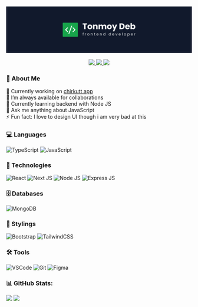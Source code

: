 <p align="center">
<img src="https://raw.githubusercontent.com/tonmoydeb404/tonmoydeb404/main/TD-BANNER.jpg" />
</p>

<p align="center">

<a href="https://tonmoydeb.com/">
		<img src="https://img.shields.io/badge/-Portfolio-11192c?style=for-the-badge&logo=nextdotjs" />
	</a>

<a href="https://www.linkedin.com/in/amankrx/">
		<img src="https://img.shields.io/badge/LinkedIn-0077B5?style=for-the-badge&logo=linkedin&logoColor=white" />
	</a>
   
<a href="mailto:amankr1619@gmail.com">
		<img src="https://img.shields.io/badge/Gmail-D14836?style=for-the-badge&logo=gmail&logoColor=white" />
	</a>

</p>

### 💫 About Me

🔭 Currently working on [chirkutt app](https://github.com/tonmoydeb404/chirkutt)<br>
🤝 I’m always available for collaborations <br>
🌱 Currently learning backend with Node JS<br>
💬 Ask me anything about JavaScript<br>
⚡ Fun fact: I love to design UI though i am very bad at this



### 💻 Languages

![TypeScript](https://img.shields.io/badge/typescript-%23007ACC.svg?style=for-the-badge&logo=typescript&logoColor=white) ![JavaScript](https://img.shields.io/badge/javascript-%23323330.svg?style=for-the-badge&logo=javascript&logoColor=%23F7DF1E)

### 🚀 Technologies

![React](https://img.shields.io/badge/React.JS-%2320232a.svg?style=for-the-badge&logo=react&logoColor=%2361DAFB) ![Next JS](https://img.shields.io/badge/Next.JS-black?style=for-the-badge&logo=next.js&logoColor=white) ![Node JS](https://img.shields.io/badge/Node.js-43853D?style=for-the-badge&logo=node.js&logoColor=white) ![Express JS](https://img.shields.io/badge/Express.js-000000?style=for-the-badge&logo=express&logoColor=white)

### 🗄️ Databases

![MongoDB](https://img.shields.io/badge/MongoDB-%234ea94b.svg?style=for-the-badge&logo=mongodb&logoColor=white)


### 💅 Stylings

![Bootstrap](https://img.shields.io/badge/bootstrap-%23563D7C.svg?style=for-the-badge&logo=bootstrap&logoColor=white)  ![TailwindCSS](https://img.shields.io/badge/tailwindcss-%2338B2AC.svg?style=for-the-badge&logo=tailwind-css&logoColor=white)

### 🛠 Tools

![VSCode](https://img.shields.io/badge/Visual_Studio_Code-0078D4?style=for-the-badge&logo=visual%20studio%20code&logoColor=white) ![Git](https://img.shields.io/badge/Git-F05032?style=for-the-badge&logo=git&logoColor=white) ![Figma](https://img.shields.io/badge/figma-%23F24E1E.svg?style=for-the-badge&logo=figma&logoColor=white)
### 📊 GitHub Stats:

<p>

<img src="https://github-readme-stats.vercel.app/api?username=tonmoydeb404&theme=dark&hide_border=false&include_all_commits=false&count_private=false" />

<img src="https://github-readme-streak-stats.herokuapp.com/?user=tonmoydeb404&theme=dark&hide_border=false" />

</p>

